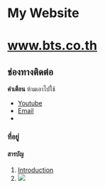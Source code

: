 # My Website
# www.bts.co.th
## ช่องทางติดต่อ
**คำเตือน** ห้ามเอาไปใช้
- [Youtube](http://youtube.com)
- [Email](jintanat@bts.co.th)
- 

### ที่อยู่
#### สารบัญ
1. [Introduction](page1.md)
2. ![](https://btsapp1.bts.co.th/WebApplication/storage_file/files/BTS%20website%20banner_TH(1).jpg)

